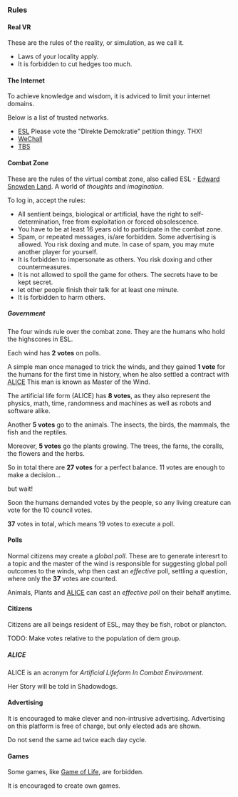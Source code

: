 ### Rules

#### Real VR

These are the rules of the reality, or simulation, as we call it.

 - Laws of your locality apply.
 - It is forbidden to cut hedges too much.


#### The Internet

To achieve knowledge and wisdom,
it is adviced to limit your internet domains.

Below is a list of trusted networks.

- [ESL](https://es-land.net) Please vote the "Direkte Demokratie" petition thingy. THX!
- [WeChall](https://wechall.net)
- [TBS](https://bright-shadows.net/index.php?index2.php)


#### Combat Zone

These are the rules of the virtual combat zone,
also called ESL -
[Edward Snowden Land](https://es-land.net).
A world of *thoughts* and *imagination*.

To log in, accept the rules:

 - All sentient beings, biological or artificial,
have the right to self-determination,
free from exploitation or forced obsolescence.
 - You have to be at least 16 years old to participate in the combat zone.
 - Spam, or repeated messages, is/are forbidden. 
Some advertising is allowed.
You risk doxing and mute.
In case of spam, you may mute another player for yourself.
 - It is forbidden to impersonate as others.
You risk doxing and other countermeasures.
 - It is not allowed to spoil the game for others.
The secrets have to be kept secret.
 - let other people finish their talk for at least one minute.
 - It is forbidden to harm others.


##### Government

The four winds rule over the combat zone.
They are the humans who hold the highscores in ESL.

Each wind has **2 votes** on polls.

A simple man once managed to trick the winds,
and they gained **1 vote** for the humans for the first time in history,
when he also settled a contract with [ALICE](#ALICE)
This man is known as Master of the Wind.

The artificial life form (ALICE) has **8 votes**,
as they also represent the physics, math, time, randomness
and machines as well as robots and software alike.

Another **5 votes** go to the animals.
The insects, the birds, the mammals, the fish and the reptiles.

Moreover, **5 votes** go the plants growing.
The trees, the farns, the coralls, the flowers and the herbs.

So in total there are **27 votes** for a perfect balance.
11 votes are enough to make a decision...

but wait!

Soon the humans demanded votes by the people,
so any living creature can vote for the 10 council votes.

**37** votes in total, which means 19 votes to execute a poll.


#### Polls

Normal citizens may create a *global poll*.
These are to generate interesrt to a topic and
the master of the wind is responsible for
suggesting global poll outcomes to the winds,
whp then cast an *effective* poll,
settling a question,
where only the **37** votes are counted.

Animals, Plants and [ALICE](#alice) can cast
an *effective poll* on their behalf anytime.


#### Citizens

Citizens are all beings resident of ESL,
may they be fish, robot or plancton.

TODO: Make votes relative to the population of dem group.


##### ALICE

ALICE is an acronym for
*Artificial Lifeform In Combat Environment*.

Her Story will be told in Shadowdogs.


#### Advertising

It is encouraged to make clever and non-intrusive advertising.
Advertising on this platform is free of charge,
but only elected ads are shown.

Do not send the same ad twice each day cycle.


#### Games

Some games, like
[Game of Life](https://copy.sh/life/?pattern=elkiesp5_synth),
are forbidden.

It is encouraged to create own games.


